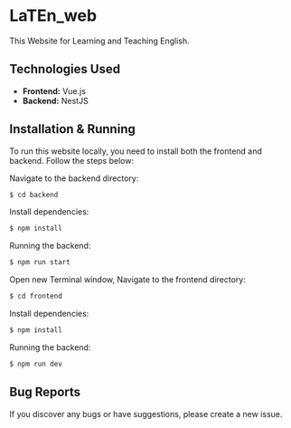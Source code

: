 # LaTEn_web

This Website for Learning and Teaching English.

## Technologies Used

- **Frontend:** Vue.js
- **Backend:** NestJS

## Installation & Running

To run this website locally, you need to install both the frontend and backend. Follow the steps below:

Navigate to the backend directory:

```bash
$ cd backend
```

Install dependencies:

```bash
$ npm install
```

Running the backend:

```bash
$ npm run start
```

Open new Terminal window,
Navigate to the frontend directory:

```bash
$ cd frontend
```

Install dependencies:

```bash
$ npm install
```

Running the backend:

```bash
$ npm run dev
```

## Bug Reports

If you discover any bugs or have suggestions, please create a new issue.
